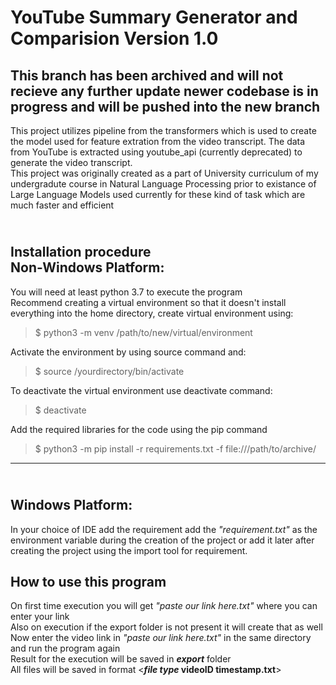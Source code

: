 # YouTube Summary Generator and Comparision Version 1.0

<h2>This branch has been archived and will not recieve any further update newer codebase is in progress and will be pushed into the new branch</h2>

This project utilizes pipeline from the transformers which is used to create the model used for feature extration from the video transcript. The data from YouTube is extracted using youtube_api (currently deprecated) to generate the video transcript.<br>
This project was originally created as a part of University curriculum of my undergradute course in Natural Language Processing prior to existance of Large Language Models used currently for these kind of task which are much faster and efficient<br>

<br>Installation procedure<br>
Non-Windows Platform:
---
You will need at least python 3.7 to execute the program <br>
Recommend creating a virtual environment so that it doesn't install everything into the home directory, create virtual environment using:
>$ python3 -m venv /path/to/new/virtual/environment

Activate the environment by using source command and:
>$ source /yourdirectory/bin/activate

To deactivate the virtual environment use deactivate command:
>$ deactivate

Add the required libraries for the code using the pip command
>$ python3 -m pip install -r requirements.txt -f file:///path/to/archive/

___

<br>Windows Platform:
---
In your choice of IDE add the requirement add the _"requirement.txt"_ as the environment variable during the creation of the project or add it later after creating the project using the import tool for requirement.
<br>

How to use this program
---
On first time execution you will get _"paste our link here.txt"_ where you can enter your link <br>
Also on execution if the export folder is not present it will create that as well<br>
Now enter the video link in _"paste our link here.txt"_ in the same directory and run the program again<br>
Result for the execution will be saved in **_export_** folder<br>
All files will be saved in format <**_file type_ videoID timestamp.txt**>
